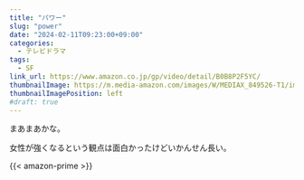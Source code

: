 ```yaml
---
title: "パワー"
slug: "power"
date: "2024-02-11T09:23:00+09:00"
categories:
  - テレビドラマ
tags:
  - SF
link_url: https://www.amazon.co.jp/gp/video/detail/B0B8P2F5YC/
thumbnailImage: https://m.media-amazon.com/images/W/MEDIAX_849526-T1/images/I/91Qf-w3D1rL._AC_UL320_.jpg
thumbnailImagePosition: left
#draft: true
---
```

まあまあかな。
<!--more-->
女性が強くなるという観点は面白かったけどいかんせん長い。

{{< amazon-prime >}}
